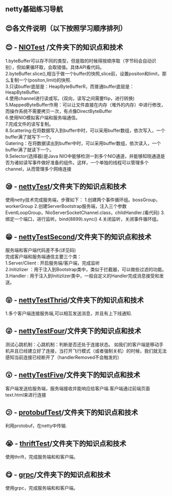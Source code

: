 ## netty基础练习导航
## :heart_eyes:各文件说明（以下按照学习顺序排列）
## :blush: - [NIOTest](https://github.com/ganxinming/nettyTest/tree/master/src/main/java/com/gan/NIOTest) /文件夹下的知识点和技术
1.byteBuffer可以存不同的类型，但是取的时候得按顺序取（字节码会自动识别），但如果循环取，会取错值。具体API看代码。  
2.byteBuffer.slice(),相当于做一个buffer的快照,slice前，设置positon和limit，那么复制一个(positon,limit)的快照.  
3.只读buffer底层是：HeapByteBufferR，而普通buffer底层是：HeapByteBuffer.  
4.使用channel进行读或写。(双向，读写之间需要flip，进行转换)  
5.MappedByteBuffer作用：可以让文件直接在内存（堆外的内存）中进行修改，而操作系统不需要拷贝一次，有点像DirectByteBuffer  
6.使用NIO模拟客户端和服务端通信。  
7.完成文件的读写复制。  
8.Scattering:在将数据写入到buffer中时，可以采用buffer数组，依次写入，一个buffer满了就写下一个。    
Gatering：在将数据读出到buffer中时，可以采用buffer数组，依次读入，一个buffer满了就读下一个。  
9.Selector(选择器)是Java NIO中能够检测一到多个NIO通道，并能够知晓通道是否为诸如读写事件做好准备的组件。这样，一个单独的线程可以管理多个channel，从而管理多个网络连接
## :sleepy: - [nettyTest](https://github.com/ganxinming/nettyTest/tree/master/src/main/java/com/gan/nettyTest)/文件夹下的知识点和技术
使用netty技术完成服务端，步骤如下：
1.创建两个事件循环组。bossGroup，workerGroup
2.创建ServerBootstrap服务端，注入三个参数EventLoopGroup，NioServerSocketChannel.class，childHandler.(看代码)
3.绑定一个端口，进行监听。bind(8899).sync()
4.关闭监听，关闭事件循环组。
## :grin: - [nettyTestSecond](https://github.com/ganxinming/nettyTest/tree/master/src/main/java/com/gan/nettyTestSecond)/文件夹下的知识点和技术
服务端和客户端代码差不多(详见码)  
完成客户端和服务端通信主要三个类：   
1.Server/Client  : 开启服务端/客户端，完成监听  
2.Initizlizer ：用于注入到Bootstrap类中，类似于拦截器，可以做些过滤的功能。  
3.Handler     : 用于注入到Initizlizer类中，一般自定义的Handler完成消息接受和发送。  
## :stuck_out_tongue_closed_eyes: - [nettyTestThrid](https://github.com/ganxinming/nettyTest/tree/master/src/main/java/com/gan/nettyTestThrid)/文件夹下的知识点和技术
1.多个客户端连接服务端,可以相互发送消息，并且有上下线通知.
## :stuck_out_tongue_winking_eye:  - [nettyTestFour](https://github.com/ganxinming/nettyTest/tree/master/src/main/java/com/gan/nettyTestFour)/文件夹下的知识点和技术
测试心跳机制：心跳机制：判断是否还处于连接状态。
如我们的客户端是移动手机并且已经建立好了连接，当打开飞行模式（或者强制关机）的时候，我们就无法感知当前连接已经断开了（handlerRemoved不会触发的）
## :open_mouth: - [nettyTestFive](https://github.com/ganxinming/nettyTest/tree/master/src/main/java/com/gan/nettyTestFive)/文件夹下的知识点和技术
客户端发送给服务端，服务端接收并能响应给客户端.客户端通过前端页面text.html来进行连接
## :confused:  - [protobufTest](https://github.com/ganxinming/nettyTest/tree/master/src/main/java/com/gan/protobufTest)/文件夹下的知识点和技术
利用protobuf，在netty中传输.
## :sob: - [thriftTest](https://github.com/ganxinming/nettyTest/tree/master/src/main/java/com/gan/thriftTest)/文件夹下的知识点和技术
使用thrift，完成服务端和和客户端。
## :yum: - [grpc](https://github.com/ganxinming/nettyTest/tree/master/src/main/java/com/gan/grpc)/文件夹下的知识点和技术
使用grpc，完成服务端和和客户端。

